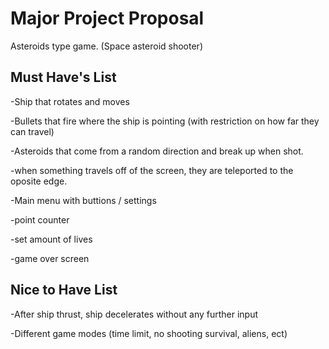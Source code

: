 # Major Project Proposal

Asteroids type game. (Space asteroid shooter)

## Must Have's List

-Ship that rotates and moves

-Bullets that fire where the ship is pointing (with restriction on how far they can travel)

-Asteroids that come from a random direction and break up when shot.

-when something travels off of the screen, they are teleported to the oposite edge.

-Main menu with buttions / settings

-point counter

-set amount of lives

-game over screen

## Nice to Have List

-After ship thrust, ship decelerates without any further input

-Different game modes (time limit, no shooting survival, aliens, ect)
